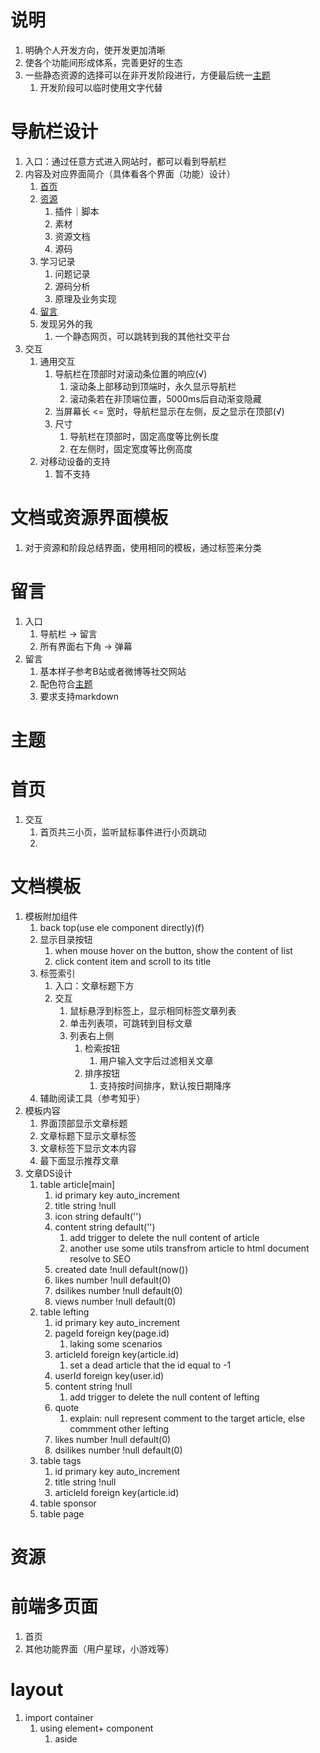 # 说明
  1. 明确个人开发方向，使开发更加清晰
  2. 使各个功能间形成体系，完善更好的生态
  3. 一些静态资源的选择可以在非开发阶段进行，方便最后统一[主题](#主题)
     1. 开发阶段可以临时使用文字代替

# 导航栏设计
  1. 入口：通过任意方式进入网站时，都可以看到导航栏
  2. 内容及对应界面简介（具体看各个界面（功能）设计）
     1. [首页](#首页)
     2. [资源](#资源)
        1. 插件｜脚本
        2. 素材
        3. 资源文档
        4. 源码
     3. 学习记录
        1. 问题记录
        2. 源码分析
        3. 原理及业务实现
     4. [留言](#留言)
     5. 发现另外的我
        1. 一个静态网页，可以跳转到我的其他社交平台
  3. 交互
     1. 通用交互
        1. 导航栏在顶部时对滚动条位置的响应(√)
           1. 滚动条上部移动到顶端时，永久显示导航栏
           2. 滚动条若在非顶端位置，5000ms后自动渐变隐藏
        2. 当屏幕长 <= 宽时，导航栏显示在左侧，反之显示在顶部(√)
        3. 尺寸
           1. 导航栏在顶部时，固定高度等比例长度
           2. 在左侧时，固定宽度等比例高度
     2. 对移动设备的支持
        1. 暂不支持

# 文档或资源界面模板
  1. 对于资源和阶段总结界面，使用相同的模板，通过标签来分类

# 留言
  1. 入口
     1. 导航栏 -> 留言
     2. 所有界面右下角 -> 弹幕
  2. 留言
     1. 基本样子参考B站或者微博等社交网站
     2. 配色符合[主题](#主题)
     3. 要求支持markdown

# 主题

# 首页
  1. 交互
     1. 首页共三小页，监听鼠标事件进行小页跳动
     2. 

# 文档模板
  1. 模板附加组件
     1. back top(use ele component directly)(f)
     2. 显示目录按钮
        1. when mouse hover on the button, show the content of list
        2. click content item and scroll to its title
     3. 标签索引
        1. 入口：文章标题下方
        2. 交互
           1. 鼠标悬浮到标签上，显示相同标签文章列表
           2. 单击列表项，可跳转到目标文章
           3. 列表右上侧
              1. 检索按钮
                 1. 用户输入文字后过滤相关文章
              2. 排序按钮
                 1. 支持按时间排序，默认按日期降序
     4. 辅助阅读工具（参考知乎）
  2. 模板内容
     1. 界面顶部显示文章标题
     2. 文章标题下显示文章标签
     3. 文章标签下显示文本内容
     4. 最下面显示推荐文章
  3. 文章DS设计
     1. table article[main]
        1. id primary key auto_increment
        2. title string !null
        3. icon string default('')
        4. content string default('')
           1. add trigger to delete the null content of article
           2. another use some utils transfrom article to html document resolve to SEO
        5. created date !null default(now())
        6. likes number !null default(0)
        7. dsilikes number !null default(0)
        8. views number !null default(0)
     2. table lefting
        1. id primary key auto_increment
        2. pageId foreign key(page.id) 
           1. laking some scenarios
        3. articleId foreign key(article.id)
           1. set a dead article that the id equal to -1
        4. userId foreign key(user.id)
        5. content string !null
           1. add trigger to delete the null content of lefting
        6. quote 
           1. explain: null represent comment to the target article, else commment other lefting
        7. likes number !null default(0)
        8. dsilikes number !null default(0)
     3. table tags
        1. id primary key auto_increment
        2. title string !null
        3. articleId foreign key(article.id)
     4. table sponsor
     5. table page

# 资源

# 前端多页面
  1. 首页
  2. 其他功能界面（用户星球，小游戏等）

# layout
  1. import container
     1. using element+ component
        1. aside
  